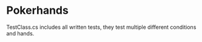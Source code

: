 # Pokerhands

TestClass.cs includes all written tests, they test multiple different conditions and hands.
